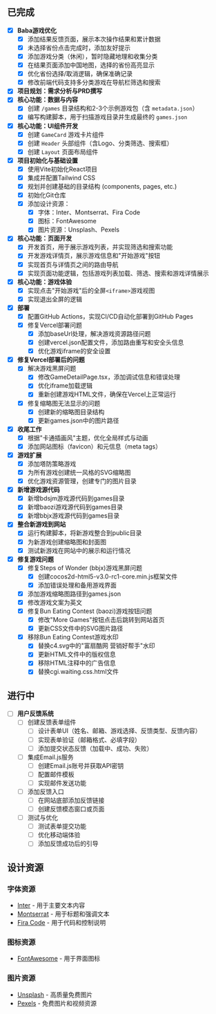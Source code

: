 ## 已完成
- [x] **Baba游戏优化**
    - [x] 添加结果反馈页面，展示本次操作结果和累计数据
    - [x] 未选择省份点击完成时，添加友好提示
    - [x] 添加游戏分类（休闲），暂时隐藏地理和收集分类
    - [x] 在结果页面添加中国地图，选择的省份高亮显示
    - [x] 优化省份选择/取消逻辑，确保准确记录
    - [x] 修改前端代码支持多分类游戏在导航栏筛选和搜索
- [x] **项目规划：需求分析与PRD撰写**
- [x] **核心功能：数据与内容**
    - [x] 创建 `/games` 目录结构和2-3个示例游戏包（含 `metadata.json`）
    - [x] 编写构建脚本，用于扫描游戏目录并生成最终的 `games.json`
- [x] **核心功能：UI组件开发**
    - [x] 创建 `GameCard` 游戏卡片组件
    - [x] 创建 `Header` 头部组件（含Logo、分类筛选、搜索框）
    - [x] 创建 `Layout` 页面布局组件
- [x] **项目初始化与基础设置**
    - [x] 使用Vite初始化React项目
    - [x] 集成并配置Tailwind CSS
    - [x] 规划并创建基础的目录结构 (components, pages, etc.)
    - [x] 初始化Git仓库
    - [x] 添加设计资源：
        - [x] 字体：Inter、Montserrat、Fira Code
        - [x] 图标：FontAwesome
        - [x] 图片资源：Unsplash、Pexels
- [x] **核心功能：页面开发**
    - [x] 开发首页，用于展示游戏列表，并实现筛选和搜索功能
    - [x] 开发游戏详情页，展示游戏信息和"开始游戏"按钮
    - [x] 实现首页与详情页之间的路由导航
    - [x] 实现页面功能逻辑，包括游戏列表加载、筛选、搜索和游戏详情展示
- [x] **核心功能：游戏体验**
    - [x] 实现点击"开始游戏"后的全屏`<iframe>`游戏视图
    - [x] 实现退出全屏的逻辑
- [x] **部署**
    - [x] 配置GitHub Actions，实现CI/CD自动化部署到GitHub Pages
    - [x] 修复Vercel部署问题
        - [x] 添加baseUrl处理，解决游戏资源路径问题
        - [x] 创建vercel.json配置文件，添加路由重写和安全头信息
        - [x] 优化游戏iframe的安全设置
- [x] **修复Vercel部署后的问题**
    - [x] 解决游戏黑屏问题
        - [x] 修改GameDetailPage.tsx，添加调试信息和错误处理
        - [x] 优化iframe加载逻辑
        - [x] 重新创建游戏HTML文件，确保在Vercel上正常运行
    - [x] 修复缩略图无法显示的问题
        - [x] 创建新的缩略图目录结构
        - [x] 更新games.json中的图片路径
- [x] **收尾工作**
    - [x] 根据"卡通插画风"主题，优化全局样式与动画
    - [x] 添加网站图标（favicon）和元信息（meta tags）
- [x] **游戏扩展**
    - [x] 添加塔防策略游戏
    - [x] 为所有游戏创建统一风格的SVG缩略图
    - [x] 优化游戏资源管理，创建专门的图片目录
- [x] **新增游戏源代码**
    - [x] 新增bdsjm游戏源代码到games目录
    - [x] 新增baozi游戏源代码到games目录
    - [x] 新增bbjx游戏源代码到games目录
- [x] **整合新游戏到网站**
    - [x] 运行构建脚本，将新游戏整合到public目录
    - [x] 为新游戏创建缩略图和封面图
    - [x] 测试新游戏在网站中的展示和运行情况
- [x] **修复游戏问题**
    - [x] 修复Steps of Wonder (bbjx)游戏黑屏问题
        - [x] 创建cocos2d-html5-v3.0-rc1-core.min.js框架文件
        - [x] 添加错误处理和备用游戏界面
    - [x] 添加游戏缩略图路径到games.json
    - [x] 修改游戏文案为英文
    - [x] 修复Bun Eating Contest (baozi)游戏按钮问题
        - [x] 修改"More Games"按钮点击后跳转到网站首页
        - [x] 更新CSS文件中的SVG图片路径
    - [x] 移除Bun Eating Contest游戏水印
        - [x] 替换c4.svg中的"富扇酷网 营销好帮手"水印
        - [x] 更新HTML文件中的版权信息
        - [x] 移除HTML注释中的广告信息
        - [x] 替换cgi.waiting.css.html文件

## 进行中
- [ ] **用户反馈系统**
    - [ ] 创建反馈表单组件
        - [ ] 设计表单UI（姓名、邮箱、游戏选择、反馈类型、反馈内容）
        - [ ] 实现表单验证（邮箱格式、必填字段）
        - [ ] 添加提交状态反馈（加载中、成功、失败）
    - [ ] 集成Email.js服务
        - [ ] 创建Email.js账号并获取API密钥
        - [ ] 配置邮件模板
        - [ ] 实现邮件发送功能
    - [ ] 添加反馈入口
        - [ ] 在网站底部添加反馈链接
        - [ ] 创建反馈模态窗口或页面
    - [ ] 测试与优化
        - [ ] 测试表单提交功能
        - [ ] 优化移动端体验
        - [ ] 添加反馈成功后的引导

## 设计资源
### 字体资源
- [Inter](https://fonts.google.com/specimen/Inter) - 用于主要文本内容
- [Montserrat](https://fonts.google.com/specimen/Montserrat) - 用于标题和强调文本
- [Fira Code](https://fonts.google.com/specimen/Fira+Code) - 用于代码和控制说明

### 图标资源
- [FontAwesome](https://fontawesome.com/) - 用于界面图标

### 图片资源
- [Unsplash](https://unsplash.com/) - 高质量免费图片
- [Pexels](https://www.pexels.com/) - 免费图片和视频资源 